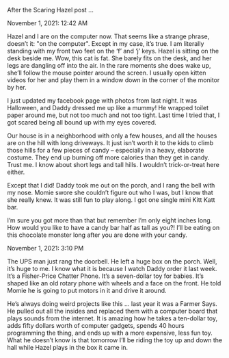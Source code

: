 After the Scaring Hazel post ...

November 1, 2021: 12:42 AM

Hazel and I are on the computer now. That seems like a strange phrase, doesn’t it: "on the computer". Except in my case, it’s true. I am literally standing with my front two feet on the ‘f’ and ‘j’ keys. Hazel is sitting on the desk beside me. Wow, this cat is fat. She barely fits on the desk, and her legs are dangling off into the air. In the rare moments she does wake up, she’ll follow the mouse pointer around the screen. I usually open kitten videos for her and play them in a window down in the corner of the monitor by her.

I just updated my facebook page with photos from last night. It was Halloween, and Daddy dressed me up like a mummy! He wrapped toilet paper around me, but not too much and not too tight. Last time I tried that, I got scared being all bound up with my eyes covered.

Our house is in a neighborhood with only a few houses, and all the houses are on the hill with long driveways. It just isn’t worth it to the kids to climb those hills for a few pieces of candy – especially in a heavy, elaborate costume. They end up burning off more calories than they get in candy. Trust me. I know about short legs and tall hills. I wouldn’t trick-or-treat here either.

Except that I did! Daddy took me out on the porch, and I rang the bell with my nose. Momie swore she couldn’t figure out who I was, but I know that she really knew. It was still fun to play along. I got one single mini Kitt Katt bar.

I’m sure you got more than that but remember I’m only eight inches long. How would you like to have a candy bar half as tall as you?! I’ll be eating on this chocolate monster long after you are done with your candy.

November 1, 2021: 3:10 PM

The UPS man just rang the doorbell. He left a huge box on the porch. Well, it’s huge to me. I know what it is because I watch Daddy order it last week. It’s a Fisher-Price Chatter Phone. It’s a seven-dollar toy for babies. It’s shaped like an old rotary phone with wheels and a face on the front. He told Momie he is going to put motors in it and drive it around. 

He’s always doing weird projects like this … last year it was a Farmer Says. He pulled out all the insides and replaced them with a computer board that plays sounds from the internet. It is amazing how he takes a ten-dollar toy, adds fifty dollars worth of computer gadgets, spends 40 hours programming the thing, and ends up with a more expensive, less fun toy.
What he doesn’t know is that tomorrow I’ll be riding the toy up and down the hall while Hazel plays in the box it came in.
